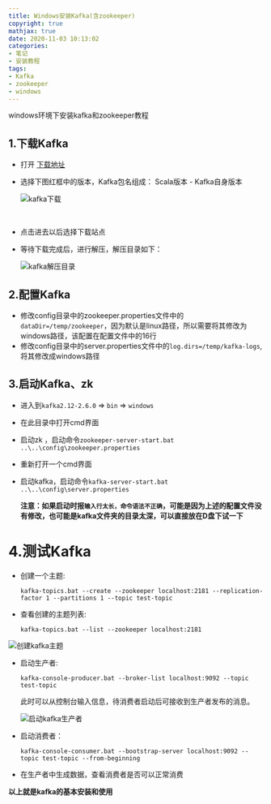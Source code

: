 ```yaml
---
title: Windows安装Kafka(含zookeeper)
copyright: true
mathjax: true
date: 2020-11-03 10:13:02
categories:
- 笔记
- 安装教程
tags:
- Kafka
- zookeeper
- windows
---
```


windows环境下安装kafka和zookeeper教程

<!-- less -->



## 1.下载Kafka

- 打开 [下载地址](http://kafka.apache.org/downloads.html)

- 选择下图红框中的版本，Kafka包名组成： Scala版本 - Kafka自身版本

    ![kafka下载](https://gitee.com/junpzx/blog-img/raw/master//img/20201103102115.png)

    ​		

- 点击进去以后选择下载站点

- 等待下载完成后，进行解压，解压目录如下：

    ![kafka解压目录](https://gitee.com/junpzx/blog-img/raw/master//img/20201103102546.png)



## 2.配置Kafka

- 修改config目录中的zookeeper.properties文件中的`dataDir=/temp/zookeeper`，因为默认是linux路径，所以需要将其修改为windows路径，该配置在配置文件中的16行
- 修改config目录中的server.properties文件中的`log.dirs=/temp/kafka-logs`,将其修改成windows路径



## 3.启动Kafka、zk

- 进入到`kafka2.12-2.6.0` => `bin` => `windows`

- 在此目录中打开cmd界面

- 启动zk ，启动命令`zookeeper-server-start.bat ..\..\config\zookeeper.properties`

- 重新打开一个cmd界面

- 启动kafka，启动命令`kafka-server-start.bat ..\..\config\server.properties`

    **注意：如果启动时报`输入行太长，命令语法不正确`，可能是因为上述的配置文件没有修改，也可能是kafka文件夹的目录太深，可以直接放在D盘下试一下**



# 4.测试Kafka

- 创建一个主题:

    `kafka-topics.bat --create --zookeeper localhost:2181 --replication-factor 1 --partitions 1 --topic test-topic`

- 查看创建的主题列表:

    `kafka-topics.bat --list --zookeeper localhost:2181`

![创建kafka主题](https://gitee.com/junpzx/blog-img/raw/master//img/20201103104143.png)

- 启动生产者:

    `kafka-console-producer.bat --broker-list localhost:9092 --topic test-topic`

    此时可以从控制台输入信息，待消费者启动后可接收到生产者发布的消息。

    ![启动kafka生产者](https://gitee.com/junpzx/blog-img/raw/master//img/20201103104913.png)

- 启动消费者：

    `kafka-console-consumer.bat --bootstrap-server localhost:9092 --topic test-topic --from-beginning`

- 在生产者中生成数据，查看消费者是否可以正常消费



**以上就是kafka的基本安装和使用**